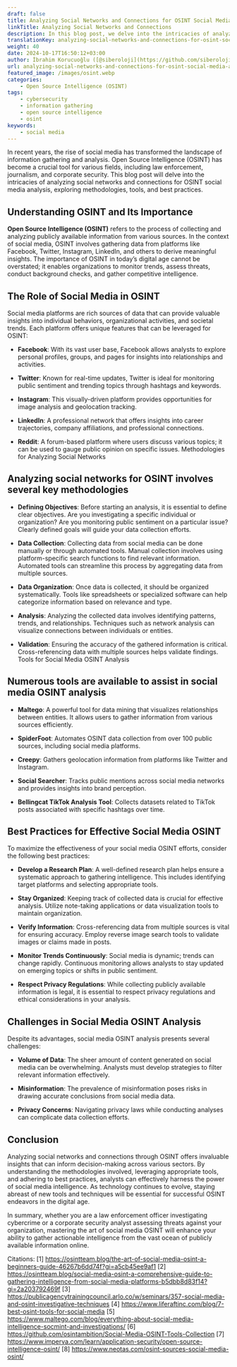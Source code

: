```yaml
---
draft: false
title: Analyzing Social Networks and Connections for OSINT Social Media Analysis
linkTitle: Analyzing Social Networks and Connections
description: In this blog post, we delve into the intricacies of analyzing social networks and connections for OSINT social media analysis, exploring methodologies, tools, and best practices.
translationKey: analyzing-social-networks-and-connections-for-osint-social-media-analysis
weight: 40
date: 2024-10-17T16:50:12+03:00
author: İbrahim Korucuoğlu ([@siberoloji](https://github.com/siberoloji))
url: analyzing-social-networks-and-connections-for-osint-social-media-analysis
featured_image: /images/osint.webp
categories:
    - Open Source Intelligence (OSINT)
tags:
    - cybersecurity
    - information gathering
    - open source intelligence
    - osint
keywords:
    - social media
---
```



In recent years, the rise of social media has transformed the landscape of information gathering and analysis. Open Source Intelligence (OSINT) has become a crucial tool for various fields, including law enforcement, journalism, and corporate security. This blog post will delve into the intricacies of analyzing social networks and connections for OSINT social media analysis, exploring methodologies, tools, and best practices.

## Understanding OSINT and Its Importance

**Open Source Intelligence (OSINT)** refers to the process of collecting and analyzing publicly available information from various sources. In the context of social media, OSINT involves gathering data from platforms like Facebook, Twitter, Instagram, LinkedIn, and others to derive meaningful insights. The importance of OSINT in today’s digital age cannot be overstated; it enables organizations to monitor trends, assess threats, conduct background checks, and gather competitive intelligence.

## The Role of Social Media in OSINT

Social media platforms are rich sources of data that can provide valuable insights into individual behaviors, organizational activities, and societal trends. Each platform offers unique features that can be leveraged for OSINT:

* **Facebook**: With its vast user base, Facebook allows analysts to explore personal profiles, groups, and pages for insights into relationships and activities.

* **Twitter**: Known for real-time updates, Twitter is ideal for monitoring public sentiment and trending topics through hashtags and keywords.

* **Instagram**: This visually-driven platform provides opportunities for image analysis and geolocation tracking.

* **LinkedIn**: A professional network that offers insights into career trajectories, company affiliations, and professional connections.

* **Reddit**: A forum-based platform where users discuss various topics; it can be used to gauge public opinion on specific issues.
Methodologies for Analyzing Social Networks

## Analyzing social networks for OSINT involves several key methodologies

* **Defining Objectives**: Before starting an analysis, it is essential to define clear objectives. Are you investigating a specific individual or organization? Are you monitoring public sentiment on a particular issue? Clearly defined goals will guide your data collection efforts.

* **Data Collection**: Collecting data from social media can be done manually or through automated tools. Manual collection involves using platform-specific search functions to find relevant information. Automated tools can streamline this process by aggregating data from multiple sources.

* **Data Organization**: Once data is collected, it should be organized systematically. Tools like spreadsheets or specialized software can help categorize information based on relevance and type.

* **Analysis**: Analyzing the collected data involves identifying patterns, trends, and relationships. Techniques such as network analysis can visualize connections between individuals or entities.

* **Validation**: Ensuring the accuracy of the gathered information is critical. Cross-referencing data with multiple sources helps validate findings.
Tools for Social Media OSINT Analysis

## Numerous tools are available to assist in social media OSINT analysis

* **Maltego**: A powerful tool for data mining that visualizes relationships between entities. It allows users to gather information from various sources efficiently.

* **SpiderFoot**: Automates OSINT data collection from over 100 public sources, including social media platforms.

* **Creepy**: Gathers geolocation information from platforms like Twitter and Instagram.

* **Social Searcher**: Tracks public mentions across social media networks and provides insights into brand perception.

* **Bellingcat TikTok Analysis Tool**: Collects datasets related to TikTok posts associated with specific hashtags over time.

## Best Practices for Effective Social Media OSINT

To maximize the effectiveness of your social media OSINT efforts, consider the following best practices:

* **Develop a Research Plan**: A well-defined research plan helps ensure a systematic approach to gathering intelligence. This includes identifying target platforms and selecting appropriate tools.

* **Stay Organized**: Keeping track of collected data is crucial for effective analysis. Utilize note-taking applications or data visualization tools to maintain organization.

* **Verify Information**: Cross-referencing data from multiple sources is vital for ensuring accuracy. Employ reverse image search tools to validate images or claims made in posts.

* **Monitor Trends Continuously**: Social media is dynamic; trends can change rapidly. Continuous monitoring allows analysts to stay updated on emerging topics or shifts in public sentiment.

* **Respect Privacy Regulations**: While collecting publicly available information is legal, it is essential to respect privacy regulations and ethical considerations in your analysis.

## Challenges in Social Media OSINT Analysis

Despite its advantages, social media OSINT analysis presents several challenges:

* **Volume of Data**: The sheer amount of content generated on social media can be overwhelming. Analysts must develop strategies to filter relevant information effectively.

* **Misinformation**: The prevalence of misinformation poses risks in drawing accurate conclusions from social media data.

* **Privacy Concerns**: Navigating privacy laws while conducting analyses can complicate data collection efforts.

## Conclusion

Analyzing social networks and connections through OSINT offers invaluable insights that can inform decision-making across various sectors. By understanding the methodologies involved, leveraging appropriate tools, and adhering to best practices, analysts can effectively harness the power of social media intelligence. As technology continues to evolve, staying abreast of new tools and techniques will be essential for successful OSINT endeavors in the digital age.

In summary, whether you are a law enforcement officer investigating cybercrime or a corporate security analyst assessing threats against your organization, mastering the art of social media OSINT will enhance your ability to gather actionable intelligence from the vast ocean of publicly available information online.

Citations:
[1] <https://osintteam.blog/the-art-of-social-media-osint-a-beginners-guide-46267b6dd74f?gi=a5cb45ee9af1>
[2] <https://osintteam.blog/social-media-osint-a-comprehensive-guide-to-gathering-intelligence-from-social-media-platforms-b5dbb8d83f14?gi=2a203792469f>
[3] <https://publicagencytrainingcouncil.arlo.co/w/seminars/357-social-media-and-osint-investigative-techniques>
[4] <https://www.liferaftinc.com/blog/7-best-osint-tools-for-social-media>
[5] <https://www.maltego.com/blog/everything-about-social-media-intelligence-socmint-and-investigations/>
[6] <https://github.com/osintambition/Social-Media-OSINT-Tools-Collection>
[7] <https://www.imperva.com/learn/application-security/open-source-intelligence-osint/>
[8] <https://www.neotas.com/osint-sources-social-media-osint/>
